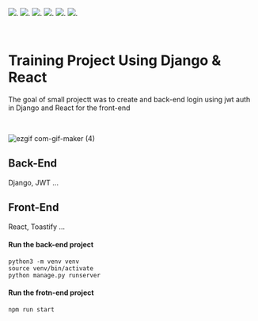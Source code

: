 
![](https://img.shields.io/badge/made%20with-python-green?logo=python).
![](https://img.shields.io/badge/made%20with-javaScript-yellow?logo=javaScript).
![](https://img.shields.io/badge/made%20with-django-green?logo=django).
![](https://img.shields.io/badge/made%20with-react-blue?logo=react).
![](https://img.shields.io/badge/made%20with-jsonwebtokens-orange?logo=jsonwebtokens).
![](https://img.shields.io/badge/made%20with-mysql-blue?logo=mysql).


<br/>

# Training Project Using Django & React
The goal of small projectt was to create and back-end login using jwt auth in Django and React for the front-end

<br/>

![ezgif com-gif-maker (4)](https://user-images.githubusercontent.com/56839789/144759533-b8d8c8b8-6f9e-49a8-a5e1-8b192b6760d5.gif)

## Back-End
Django, JWT ...

## Front-End
React, Toastify ...


#### Run the back-end project
```
python3 -m venv venv
source venv/bin/activate
python manage.py runserver
```

#### Run the frotn-end project
```
npm run start
```
